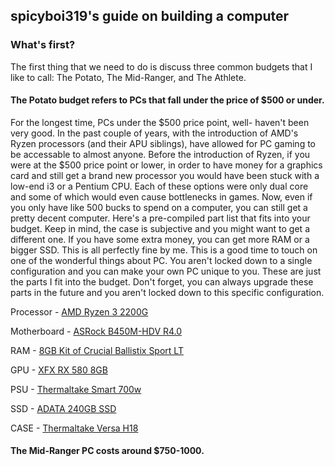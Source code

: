 ## spicyboi319's guide on building a computer

### What's first?
The first thing that we need to do is discuss three common budgets that I like to call: The Potato, The Mid-Ranger, and The Athlete. 

#### The Potato budget refers to PCs that fall under the price of $500 or under. 
For the longest time, PCs under the $500 price point, well- haven't been very good. In the past couple of years, with the introduction of AMD's Ryzen processors (and their APU siblings), have allowed for PC gaming to be accessable to almost anyone. Before the introduction of Ryzen, if you were at the $500 price point or lower, in order to have money for a graphics card and still get a brand new processor you would have been stuck with a low-end i3 or a Pentium CPU. Each of these options were only dual core and some of which would even cause bottlenecks in games. Now, even if you only have like 500 bucks to spend on a computer, you can still get a pretty decent computer. Here's a pre-compiled part list that fits into your budget. Keep in mind, the case is subjective and you might want to get a different one. If you have some extra money, you can get more RAM or a bigger SSD. This is all perfectly fine by me. This is a good time to touch on one of the wonderful things about PC. You aren't locked down to a single configuration and you can make your own PC unique to you. These are just the parts I fit into the budget. Don't forget, you can always upgrade these parts in the future and you aren't locked down to this specific configuration. 

Processor - [AMD Ryzen 3 2200G](https://www.amazon.com/AMD-Ryzen-Processor-Radeon-Graphics/dp/B079D3DBNM)

Motherboard - [ASRock B450M-HDV R4.0](https://www.amazon.com/ASRock-B450M-HDV-R4-0-Promontory-Motherboard/dp/B07MWGKHR9)

RAM - [8GB Kit of Crucial Ballistix Sport LT](https://www.amazon.com/Crucial-Ballistix-Desktop-Gaming-BLS2K4G4D240FSB/dp/B00UFF7Y72)

GPU - [XFX RX 580 8GB](https://www.amazon.com/XFX-Radeon-1386MHz-Graphics-RX-580P8DFD6/dp/B06Y66K3XD)

PSU - [Thermaltake Smart 700w](https://www.amazon.com/Thermaltake-Certified-Continuous-Active-PS-SPD-0700NPCWUS-W/dp/B014W3EAX8)

SSD - [ADATA 240GB SSD](https://www.amazon.com/ADATA-SU655-Internal-ASU655SS-240GT-C-Version/dp/B07DNK59SG)

CASE - [Thermaltake Versa H18](https://www.amazon.com/Thermaltake-Tempered-Gaming-Computer-CA-1J4-00S1WN-01/dp/B079G3TNDM)

#### The Mid-Ranger PC costs around $750-1000.
